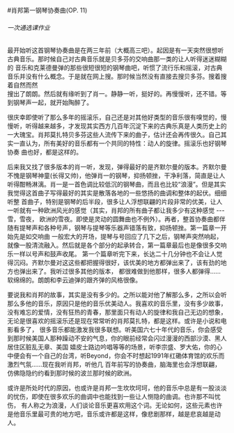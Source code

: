 #肖邦第一钢琴协奏曲(OP. 11)
###### *一次通选课作业*

最开始听这首钢琴协奏曲是在两三年前（大概高三吧）。起因是有一天突然很想听古典音乐。那时候自己对古典音乐就是贝多芬的交响曲那一类的让人听得迷迷糊糊的
音乐和克莱德曼弹的那些很短很短的钢琴曲吧，听惯了流行乐和摇滚，对古典音乐并没有什么概念。于是就在网上搜。那时候当然没有直接去搜贝多芬。搜着搜着自然而然    
搜出了朗朗。然后就有缘听到了肖一。静静一听，挺好的。再慢慢听，还不错。等到钢琴声一起，就开始陶醉了。

很庆幸即使听了那么多年的摇滚乐，自己还是对其他好类型的音乐很有嗅觉的，慢慢听，听得越来越多，才发现其实西方几百年沉淀下来的古典乐真是人类历史上的
一大瑰宝。肖邦莫扎特贝多芬这些人流传下来的曲子，估计还会再传很久。自己其实一直认为，所有美好的音乐都有一个共同的特性：动人的旋律。摇滚乐也好钢琴协奏
曲也好，都是这样的。

后来我又找了很多版本的肖一听，发现，弹得最好的是齐默尔曼的版本。齐默尔曼不愧是钢琴神童(长得又帅)，他弹肖一的钢琴，抑扬顿挫，干净利落，简直是让人
听得酣畅淋漓。肖一是一首色调比较低沉的钢琴曲，而且也比较“浪漫”。但是其实我觉得这首曲子写得最好的其实是散落各地的一些悠扬的曲调和整体的起伏。细细听整
首曲子，特别是钢琴的后半段，很多让人浮想联翩的片段非常的优美，让人一听就有一种欧洲风光的感觉（其实，肖邦的所有曲子都让我多少有这种感觉 --- 雪，雪夜，
欧洲的雪夜。即使是灵动的圆舞曲也不例外）。再者，整首协奏曲都伴随有提琴声和各种号声，钢琴与提琴等乐器声错落有致，抑扬顿挫。第一篇章一开始先是如交响曲
一般宏大的开场，提琴与号回应了几下之后，钢琴声突然响起，就像一股清流融入。然后就是各个部分的起承转合，第一篇章最后也是像很多交响乐一样以号声和鼓声收尾。
第一个篇章听完下来，长达二十几分钟也不会让人觉得沉闷。齐默尔曼对这这些都把握得很好，该优美的地方都弹出来了，该有劲的地方也弹出来了。我听过很多其他的版本，
都很难做到他那样，很多人都弹得……软绵绵的。朗朗和李云迪弹的跟齐弹的风格很像。

要说我和肖邦的故事，其实是没有多少的。之所以能对他了解那么多，之所以会听那么多他的音乐，原因只是他的音乐优美动人。我喜欢的音乐里，没有多少故事，
没有难忘的爱情，没有狂热的青春，那里面只有动人的旋律和我自己无边的想象，无论是很喜欢的摇滚乐还是现在常常听的肖邦莫扎特，都是这样。或许是小说和电影看多了，
很多音乐都能激发我很多联想。听美国六七十年代的音乐，你会感受到那时候美国人那种躁动不安的气息，你的眼前经常会闪过漫漫的西部沙漠、黑人居住区脏乱无章、美国
嬉皮士路边吟唱等等的场景，听李宗盛、罗大佑，你的心中便会有一个自己的台湾，听Beyond，你会不时想起1991年红磡体育馆的欢乐而激烈气氛……现在我听肖邦，听他几
百年前写的协奏曲，脑海里也会浮想联翩，仿佛隐隐约约看到那时候的波兰那时候的欧洲。

或许是所处时代的原因，也或许是肖邦一生坎坎坷坷，他的音乐中总是有一股淡淡的忧伤，即使在很多欢乐的曲调中也能找到一些让人恻隐的曲调。也许那不叫忧伤，
有人称之为浪漫，人们谈论音乐更喜欢用这个词。无论如何，这些元素也许是他音乐里最可贵的地方吧，音乐或许都是这样，像悲剧那样，越是悲哀越是动人。
